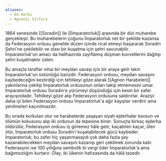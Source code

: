 ```yaml
---  
aliases:  
  - 64 Harbi  
  - Agnonic Victory  
---  
```

  
1864 senesinde [[Soradin]] ile [[İmparatorluk]] arasında bir dizi muharebe gerçekleşir. Bu muharebelerin çoğunu İmparatorluk net bir şekilde kazansa da Federasyon ordusu genelde düzen içinde ricat etmeyi başararak Soradin Şehri'ne çekilebilir ve olası bir kuşatma için şehri savunabilir. İmparatorluk'un amacı da halihazırda zayıflamış düşman kuvvetlerini dağıtıp şehri kuşatmaktır zaten.  
  
Bu amaçla taraflar nihai bir meydan savaşı için bir araya gelir lakin İmparatorluk'un üstünlüğü barizdir. Federasyon ordusu, meydan savaşını kaybedeceğini kestirdiği için tehlikeyi göze alarak [[Agnon Harabeleri]] yakınlarına çekilip İmparatorluk ordusunun onları takip etmemesini umar. İmparatorluk ordusu Soradin'e yürümeyi düşündüğü için kesin bir zafer arayışındadır. Tehlikeyi göze alıp Federasyon ordusuna saldırırlar. Araziyi daha iyi bilen Federasyon ordusu İmparatorluk'a ağır kayıplar verdirir ama yenilmeleri kaçınılmazdır.  
  
Bu sırada korkulan olur ve harabelerde yaşayan siyah ejderhalar kaosun ve ölümün kokusunu alıp iki ordunun da tepesine biner. Sonuçta birkaç ejderha öldürülür, Federasyon ordusu iş göremez hâle gelir, kaçabilen kaçar, ölen ölür, İmparatorluk ordusu Soradin'i kuşatabilecek gücü kaybeder. İmparatorluk; bu zafer hiç yaşanmasaydı çok daha fazla şey kazanabilecekken meydan savaşını kazanıp geri çekilmek zorunda kalır. Federasyon ise 100 yıllığına sembolik bi vergi öder İmparatorluk'a ama bağımsızlığını kurtarır. Olay, iki ülkenin hafızasında da hâlâ tazedir.